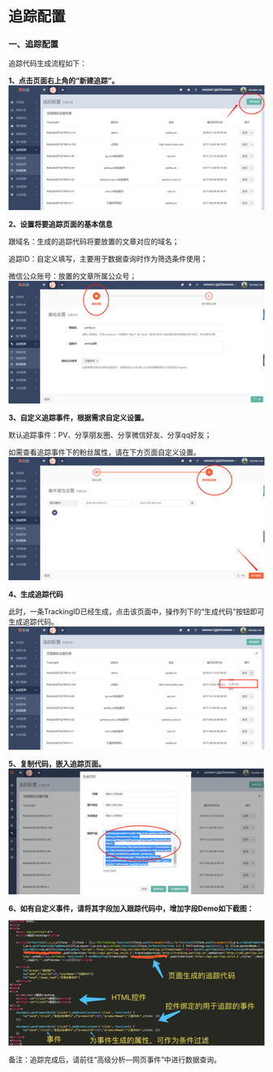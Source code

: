 # 追踪配置

### 一、追踪配置

追踪代码生成流程如下：

**1、点击页面右上角的“新建追踪”。**  
![](/assets/1516622243%281%29.png)

**2、设置将要追踪页面的基本信息**

跟域名：生成的追踪代码将要放置的文章对应的域名；

追踪ID：自定义填写，主要用于数据查询时作为筛选条件使用；

微信公众账号：放置的文章所属公众号；  
![](/assets/1516622316%281%29.jpg)

**3、自定义追踪事件，根据需求自定义设置。**

默认追踪事件：PV、分享朋友圈、分享微信好友、分享qq好友；

如需查看追踪事件下的粉丝属性，请在下方页面自定义设置。  
![](/assets/1516622414%281%29.png)

**4、生成追踪代码**

此时，一条TrackingID已经生成，点击该页面中，操作列下的“生成代码”按钮即可生成追踪代码。  
![](/assets/1516622601.png)

**5、复制代码，嵌入追踪页面。**  
![](/assets/1516622729%281%29.png)

**6、如有自定义事件，请将其字段加入跟踪代码中，增加字段Demo如下截图：**

![](/assets/weixin_20180305100403.jpg)



备注：追踪完成后，请前往“高级分析—网页事件”中进行数据查询。

